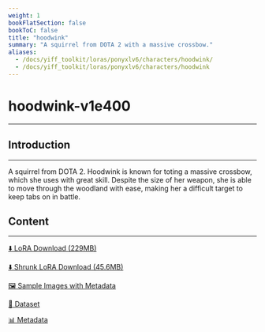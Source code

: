 ```yaml
---
weight: 1
bookFlatSection: false
bookToC: false
title: "hoodwink"
summary: "A squirrel from DOTA 2 with a massive crossbow."
aliases:
  - /docs/yiff_toolkit/loras/ponyxlv6/characters/hoodwink/
  - /docs/yiff_toolkit/loras/ponyxlv6/characters/hoodwink
---
```


<!--markdownlint-disable MD025 MD033 -->

# hoodwink-v1e400

---

## Introduction

---

A squirrel from DOTA 2. Hoodwink is known for toting a massive crossbow, which she uses with great skill. Despite the size of her weapon, she is able to move through the woodland with ease, making her a difficult target to keep tabs on in battle.

## Content

---

[⬇️ LoRA Download (229MB)](https://huggingface.co/k4d3/yiff_toolkit/resolve/main/ponyxl_loras/hoodwink-v1e400.safetensors?download=true)

[⬇️ Shrunk LoRA Download (45.6MB)](https://huggingface.co/k4d3/yiff_toolkit/resolve/main/ponyxl_loras_shrunk_2/hoodwink-v1e400_frockpt1_th-3.55.safetensors?download=true)

[🖼️ Sample Images with Metadata](https://huggingface.co/k4d3/yiff_toolkit/tree/main/static/{})

[📐 Dataset](<https://huggingface.co/datasets/k4d3/furry/tree/main/hoodwink_(dota)>)

[📊 Metadata](https://huggingface.co/k4d3/yiff_toolkit/raw/main/ponyxl_loras/hoodwink-v1e400.json)
